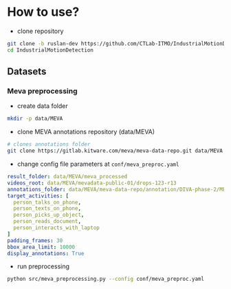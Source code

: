 # How to use?

- clone repository

```bash
git clone -b ruslan-dev https://github.com/CTLab-ITMO/IndustrialMotionDetection.git
cd IndustrialMotionDetection
```

## Datasets

### Meva preprocessing

- create data folder

```bash
mkdir -p data/MEVA
```

- clone MEVA annotations repository (data/MEVA)

```bash
# clones annotations folder
git clone https://gitlab.kitware.com/meva/meva-data-repo.git data/MEVA
```

- change config file parameters at `conf/meva_preproc.yaml`

```yaml
result_folder: data/MEVA/meva_processed
videos_root: data/MEVA/mevadata-public-01/drops-123-r13
annotations_folder: data/MEVA/meva-data-repo/annotation/DIVA-phase-2/MEVA/kitware-meva-training
target_activities: [
  person_talks_on_phone, 
  person_texts_on_phone,
  person_picks_up_object,
  person_reads_document,
  person_interacts_with_laptop
]
padding_frames: 30
bbox_area_limit: 10000
display_annotations: True
```

- run preprocessing

```bash
python src/meva_preprocessing.py --config conf/meva_preproc.yaml
```
